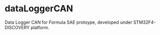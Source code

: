 # dataLoggerCAN
Data Logger CAN for Formula SAE protoype, developed under STM32F4-DISCOVERY platform.
